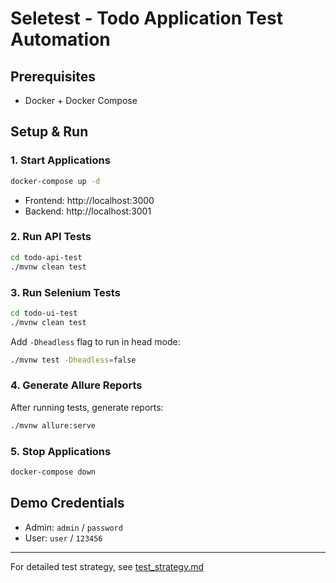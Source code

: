 # Seletest - Todo Application Test Automation

## Prerequisites
- Docker + Docker Compose

## Setup & Run

### 1. Start Applications
```bash
docker-compose up -d
```
- Frontend: http://localhost:3000
- Backend: http://localhost:3001

### 2. Run API Tests
```bash
cd todo-api-test
./mvnw clean test
```

### 3. Run Selenium Tests
```bash
cd todo-ui-test
./mvnw clean test
```

Add `-Dheadless` flag to run in head mode:
```bash
./mvnw test -Dheadless=false
```

### 4. Generate Allure Reports
After running tests, generate reports:
```bash
./mvnw allure:serve
```

### 5. Stop Applications
```bash
docker-compose down
```

## Demo Credentials
- Admin: `admin` / `password`
- User: `user` / `123456`

---

For detailed test strategy, see [test_strategy.md](test_strategy.md)
